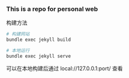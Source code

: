 ### This is a repo for personal web

构建方法

```bash
# 构建网站
bundle exec jekyll build

# 本地运行
bundle exec jekyll serve
```

可以在本地构建后通过 local://127.0.0.1:port/ 查看